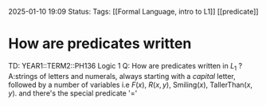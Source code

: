 2025-01-10 19:09
Status: 
Tags: [[Formal Language, intro to L1]] [[predicate]]
# How are predicates written

TD: YEAR1::TERM2::PH136 Logic 1
Q: How are predicates written in $L_{1}$
?
A:strings of letters and numerals, always starting with a _capital_ letter, followed by a number of variables
i.e $F(x)$, $R(x,y)$, $\text{Smiling}(x)$, $\text{TallerThan}(x,y)$.
and there's the special predicate '='
<!--ID: 1736603867451-->
